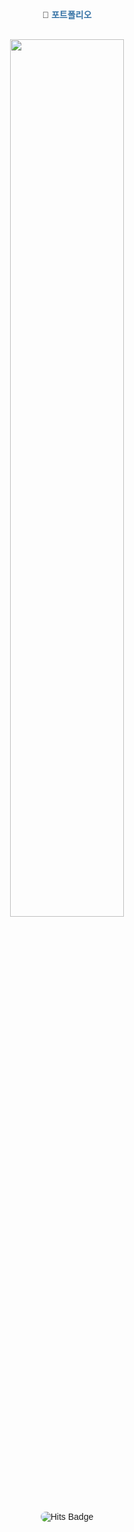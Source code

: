 <div align="center" style="font-family: Arial, sans-serif;">

  <p>
    🧷 <a href="https://yuni-dev.notion.site/61f39062182444338b3aa0b65257e74c?pvs=74" target="_blank" style="color: #3572A5; text-decoration: none; font-weight: bold;">포트폴리오</a>
  </p>

  <br>

  <a href="https://github.com/anuraghazra/github-readme-stats">
    <img src="https://github-readme-stats.vercel.app/api?username=sugoring&show_icons=true&theme=material-palenight&hide_border=true&bg_color=20232a&icon_color=3572A5&text_color=fff&title_color=3572A5&count_private=true" width="60%" style="border-radius: 8px;"/>
  </a>

  <br>
  <br>
  
  <a href="https://hits.seeyoufarm.com" style="text-decoration: none;">
    <img src="https://hits.seeyoufarm.com/api/count/incr/badge.svg?url=https%3A%2F%2Fgithub.com%2Fsugoring&count_bg=%233572A5&title_bg=%23000000&icon=github.svg&icon_color=%23E7E7E7&title=&edge_flat=false" alt="Hits Badge" style="border-radius: 8px;"/>
  </a>

</div>
